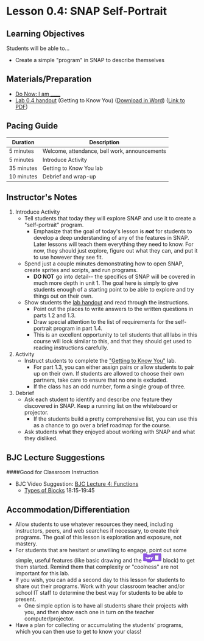 # Lesson 0.4: SNAP Self-Portrait

## Learning Objectives
Students will be able to...
  * Create a simple "program" in SNAP to describe themselves

## Materials/Preparation

* [Do Now: I am ____](do_now_04.md)
* [Lab 0.4 handout](lab_04.md) (Getting to Know You) ([Download in Word](https://tealsk12.gitbooks.io/introduction-to-computer-science/content/Unit%200/Lab%200.4.docx)) ([Link to PDF](https://tealsk12.gitbooks.io/introduction-to-computer-science/content/Unit%200/Lab%200.4.pdf))


## Pacing Guide

| Duration   | Description                                   |
| ---------- | --------------------------------------------- |
| 5 minutes  | Welcome, attendance, bell work, announcements |
| 5 minutes  | Introduce Activity                            |
| 35 minutes | Getting to Know You lab                       |
| 10 minutes | Debrief and wrap-up                           |


## Instructor's Notes

1. Introduce Activity
    * Tell students that today they will explore SNAP and use it to create a "self-portrait" program.
        * Emphasize that the goal of today's lesson is **_not_** for students to develop a deep understanding of any of the features in SNAP.  Later lessons will teach them everything they need to know.  For now, they should just explore, figure out what they can, and put it to use however they see fit.
    * Spend just a couple minutes demonstrating how to open SNAP, create sprites and scripts, and run programs.
        * **DO NOT** go into detail-- the specifics of SNAP will be covered in much more depth in unit 1.  The goal here is simply to give students enough of a starting point to be able to explore and try things out on their own.
    * Show students the [lab handout](lab_04.md) and read through the instructions.
        * Point out the places to write answers to the written questions in parts 1.2 and 1.3.
        * Draw special attention to the list of requirements for the self-portrait program in part 1.4.
        * This is an excellent opportunity to tell students that all labs in this course will look similar to this, and that they should get used to reading instructions carefully.
2. Activity
    * Instruct students to complete the ["Getting to Know You"](lab_04.md) lab.
        * For part 1.3, you can either assign pairs or allow students to pair up on their own.  If students are allowed to choose their own partners, take care to ensure that no one is excluded.
        * If the class has an odd number, form a single group of three.
3. Debrief
    * Ask each student to identify and describe _one_ feature they discovered in SNAP.  Keep a running list on the whiteboard or projector.
        * If the students build a pretty comprehensive list, you can use this as a chance to go over a brief roadmap for the course.
    * Ask students what they enjoyed about working with SNAP and what they disliked.

## BJC Lecture Suggestions
####Good for Classroom Instruction



* BJC Video Suggestion: [BJC Lecture 4: Functions ](http://www.youtube.com/watch?v=_uKCBmQEf5w&t=18m15s)
    - [Types of Blocks]( http://www.youtube.com/watch?v=_uKCBmQEf5w&t=18m15s)  18:15-19:45

## Accommodation/Differentiation
* Allow students to use whatever resources they need, including instructors, peers, and web searches if necessary, to create their programs.  The goal of this lesson is exploration and exposure, not mastery.
* For students that are hesitant or unwilling to engage, point out some simple, useful features (like basic drawing and the ![](say.png) block) to get them started.  Remind them that complexity or "coolness" are not important for this lab.
* If you wish, you can add a second day to this lesson for students to share out their programs.  Work with your classroom teacher and/or school IT staff to determine the best way for students to be able to present.
    * One simple option is to have all students share their projects with you, and then show each one in turn on the teacher computer/projector.
* Have a plan for collecting or accumulating the students' programs, which you can then use to get to know your class!
